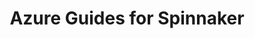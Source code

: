 ---
title: Azure Guides for Spinnaker
linkTitle: "Azure Guides"
description: >
  This section contains Azure-specific guides for non-admin users of Spinnaker.
---